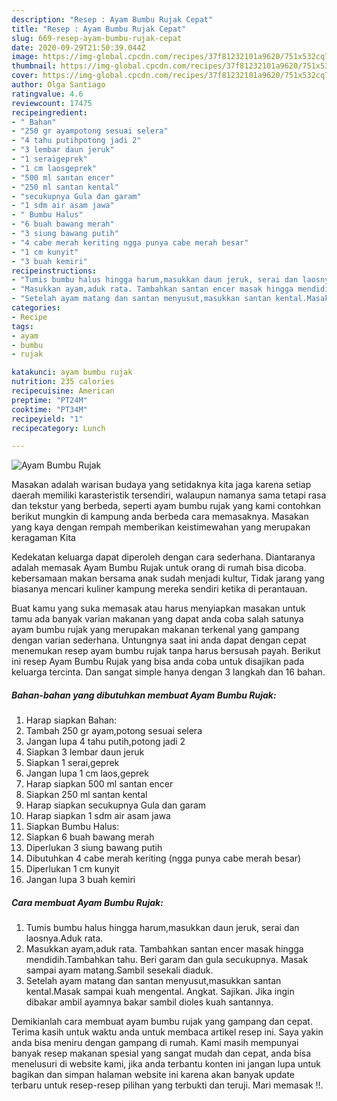 ```yaml
---
description: "Resep : Ayam Bumbu Rujak Cepat"
title: "Resep : Ayam Bumbu Rujak Cepat"
slug: 669-resep-ayam-bumbu-rujak-cepat
date: 2020-09-29T21:50:39.044Z
image: https://img-global.cpcdn.com/recipes/37f81232101a9620/751x532cq70/ayam-bumbu-rujak-foto-resep-utama.jpg
thumbnail: https://img-global.cpcdn.com/recipes/37f81232101a9620/751x532cq70/ayam-bumbu-rujak-foto-resep-utama.jpg
cover: https://img-global.cpcdn.com/recipes/37f81232101a9620/751x532cq70/ayam-bumbu-rujak-foto-resep-utama.jpg
author: Olga Santiago
ratingvalue: 4.6
reviewcount: 17475
recipeingredient:
- " Bahan"
- "250 gr ayampotong sesuai selera"
- "4 tahu putihpotong jadi 2"
- "3 lembar daun jeruk"
- "1 seraigeprek"
- "1 cm laosgeprek"
- "500 ml santan encer"
- "250 ml santan kental"
- "secukupnya Gula dan garam"
- "1 sdm air asam jawa"
- " Bumbu Halus"
- "6 buah bawang merah"
- "3 siung bawang putih"
- "4 cabe merah keriting ngga punya cabe merah besar"
- "1 cm kunyit"
- "3 buah kemiri"
recipeinstructions:
- "Tumis bumbu halus hingga harum,masukkan daun jeruk, serai dan laosnya.Aduk rata."
- "Masukkan ayam,aduk rata. Tambahkan santan encer masak hingga mendidih.Tambahkan tahu. Beri garam dan gula secukupnya. Masak sampai ayam matang.Sambil sesekali diaduk."
- "Setelah ayam matang dan santan menyusut,masukkan santan kental.Masak sampai kuah mengental. Angkat. Sajikan. Jika ingin dibakar ambil ayamnya bakar sambil dioles kuah santannya."
categories:
- Recipe
tags:
- ayam
- bumbu
- rujak

katakunci: ayam bumbu rujak 
nutrition: 235 calories
recipecuisine: American
preptime: "PT24M"
cooktime: "PT34M"
recipeyield: "1"
recipecategory: Lunch

---
```



![Ayam Bumbu Rujak](https://img-global.cpcdn.com/recipes/37f81232101a9620/751x532cq70/ayam-bumbu-rujak-foto-resep-utama.jpg)

Masakan adalah warisan budaya yang setidaknya kita jaga karena setiap daerah memiliki karasteristik tersendiri, walaupun namanya sama tetapi rasa dan tekstur yang berbeda, seperti ayam bumbu rujak yang kami contohkan berikut mungkin di kampung anda berbeda cara memasaknya. Masakan yang kaya dengan rempah memberikan keistimewahan yang merupakan keragaman Kita

Kedekatan keluarga dapat diperoleh dengan cara sederhana. Diantaranya adalah memasak Ayam Bumbu Rujak untuk orang di rumah bisa dicoba. kebersamaan makan bersama anak sudah menjadi kultur, Tidak jarang yang biasanya mencari kuliner kampung mereka sendiri ketika di perantauan.



Buat kamu yang suka memasak atau harus menyiapkan masakan untuk tamu ada banyak varian makanan yang dapat anda coba salah satunya ayam bumbu rujak yang merupakan makanan terkenal yang gampang dengan varian sederhana. Untungnya saat ini anda dapat dengan cepat menemukan resep ayam bumbu rujak tanpa harus bersusah payah.
Berikut ini resep Ayam Bumbu Rujak yang bisa anda coba untuk disajikan pada keluarga tercinta. Dan sangat simple hanya dengan 3 langkah dan 16 bahan.


<!--inarticleads1-->

##### Bahan-bahan yang dibutuhkan membuat Ayam Bumbu Rujak:

1. Harap siapkan  Bahan:
1. Tambah 250 gr ayam,potong sesuai selera
1. Jangan lupa 4 tahu putih,potong jadi 2
1. Siapkan 3 lembar daun jeruk
1. Siapkan 1 serai,geprek
1. Jangan lupa 1 cm laos,geprek
1. Harap siapkan 500 ml santan encer
1. Siapkan 250 ml santan kental
1. Harap siapkan secukupnya Gula dan garam
1. Harap siapkan 1 sdm air asam jawa
1. Siapkan  Bumbu Halus:
1. Siapkan 6 buah bawang merah
1. Diperlukan 3 siung bawang putih
1. Dibutuhkan 4 cabe merah keriting (ngga punya cabe merah besar)
1. Diperlukan 1 cm kunyit
1. Jangan lupa 3 buah kemiri




<!--inarticleads2-->

##### Cara membuat  Ayam Bumbu Rujak:

1. Tumis bumbu halus hingga harum,masukkan daun jeruk, serai dan laosnya.Aduk rata.
1. Masukkan ayam,aduk rata. Tambahkan santan encer masak hingga mendidih.Tambahkan tahu. Beri garam dan gula secukupnya. Masak sampai ayam matang.Sambil sesekali diaduk.
1. Setelah ayam matang dan santan menyusut,masukkan santan kental.Masak sampai kuah mengental. Angkat. Sajikan. Jika ingin dibakar ambil ayamnya bakar sambil dioles kuah santannya.




Demikianlah cara membuat ayam bumbu rujak yang gampang dan cepat. Terima kasih untuk waktu anda untuk membaca artikel resep ini. Saya yakin anda bisa meniru dengan gampang di rumah. Kami masih mempunyai banyak resep makanan spesial yang sangat mudah dan cepat, anda bisa menelusuri di website kami, jika anda terbantu konten ini jangan lupa untuk bagikan dan simpan halaman website ini karena akan banyak update terbaru untuk resep-resep pilihan yang terbukti dan teruji. Mari memasak !!. 
